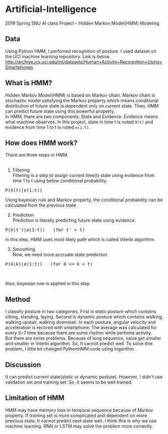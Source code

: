 # Artificial-Intelligence
2019 Spring SNU AI class Project - Hidden Markov Model(HMM) Modeling

Data
-------
Using Python HMM, I perfomed recognition of posture. I used dataset on the UCI machine learning repository. Link is below.</br>
http://archive.ics.uci.edu/ml/datasets/Human+Activity+Recognition+Using+Smartphones

What is HMM?
------
Hidden Markov Model(HMM) is based on Markov chain. Markov chain is stochastic model satisfying the Markov property which means conditional distribution of future state is dependent only on current state. Then, HMM can predict future state using this powerful property. </br>
In HMM, there are two components: State and Evidence. Evidence means what machine observes. In this project, state in time t is noted <code>X(t)</code> and evidence from time 1 to t is noted <code>e(1:t)</code>.</br>

How does HMM work?
------
There are three steps in HMM.</br></br>

1. Filtering</br>
Filtering is a step to assign current time(t) state using evidence from time 1 to t using below conditional probability.</br>
<pre>P(X(t)|e(1:t))</pre>
Using bayesian rule and Markov property, the conditional probability can be calculated from the previous state.</br>

2. Prediction</br>
Prediction is literally predicting future state using evidence.</br>
<pre>P(X(t')|e(1:t))   (for t' > t)</pre>
In this step, HMM uses most likely path which is called Viterbi algorithm.</br>

3. Smoothing</br>
Now, we need more accruate state prediction </br>
<pre>P(X(k)|e(1:t))   (for 0 <= k < t)</pre></br>
Also, bayesian rule is applied in this step.</br>

Method
---------
I classify posture in two categories. First is static posture which contains sitting, standing, laying.
Second is dynamic posture which contains walking, walking upstair, walking downstair.
In each posture, angular velocity and acceleration is recored with smartphone.
The average was calculated for every 5~7 time because there are some rhythm while perfome activity.
</br>
But there are some problems. Because of long sequence, value get smaller and smaller in Viterbi algorithm.
So, It cannot predict well. To solve thie problem, I little bit changed PythonHMM code using logarithm.

Discussion
-------
It can predict current state(static or dynamic posture). 
However, I didn't use validation set and training set. So, It seems to be well trained.

Limitation of HMM
--------
HMM may have memory loss in temporal sequence because of Markov property. 
If training set is more complicated and dependent on more previous state, It cannot predict next state well.
I think this is why we use machine learning. RNN or LSTM may solve the problem more correctly.

